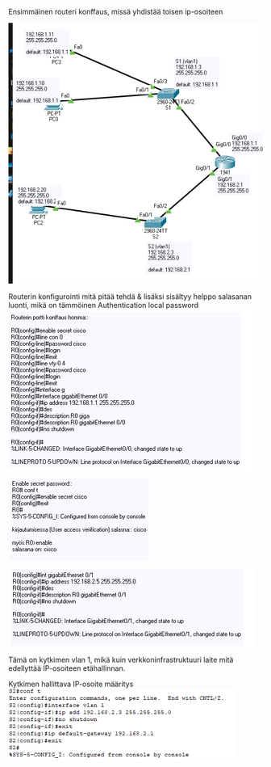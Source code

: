 Ensimmäinen routeri konffaus, missä yhdistää toisen ip-osoiteen

![Alt text](images/image1.PNG?raw=true "None")


Routerin konfigurointi mitä pitää tehdä & lisäksi sisältyy helppo salasanan luonti, mikä on tämmöinen Authentication local password <br>
![Alt text](images/image2.PNG?raw=true "None") <br>
![Alt text](images/image3.PNG?raw=true "None") <br>
![Alt text](images/image4.PNG?raw=true "None") <br>

Tämä on kytkimen vlan 1, mikä kuin verkkoninfrastruktuuri laite mitä edellyttää IP-osoiteen etähallinnan.

Kytkimen hallittava IP-osoite määritys <br>
![Alt text](images/image5.PNG?raw=true "None")

